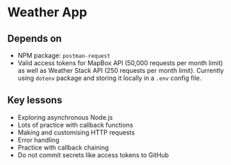 # Weather App

## Depends on
- NPM package: `postman-request`
- Valid access tokens for MapBox API (50,000 requests per month limit) as well as Weather Stack API (250 requests per month limit). Currently using `dotenv` package and storing it locally in a `.env` config file.

## Key lessons
- Exploring asynchronous Node.js
- Lots of practice with callback functions
- Making and customising HTTP requests
- Error handling
- Practice with callback chaining
- Do not commit secrets like access tokens to GitHub

